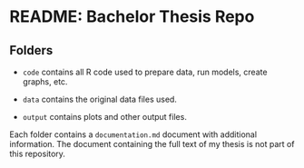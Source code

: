 # README: Bachelor Thesis Repo


## Folders

* `code` contains all R code used to prepare data, run models, create graphs, etc.

* `data` contains the original data files used.

* `output` contains plots and other output files.

Each folder contains a `documentation.md` document with additional information. The document containing the full text of my thesis is not part of this repository.
